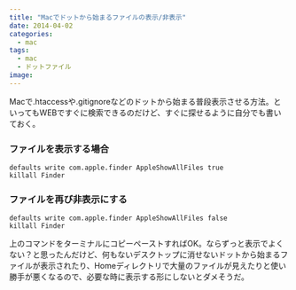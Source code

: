 ```yaml
---
title: "Macでドットから始まるファイルの表示/非表示"
date: 2014-04-02
categories:
  - mac
tags:
  - mac
  - ドットファイル
image: 
---
```

Macで.htaccessや.gitignoreなどのドットから始まる普段表示させる方法。といってもWEBですぐに検索できるのだけど、すぐに探せるように自分でも書いておく。

<!--more-->

### ファイルを表示する場合

```
defaults write com.apple.finder AppleShowAllFiles true
killall Finder
```

### ファイルを再び非表示にする

```
defaults write com.apple.finder AppleShowAllFiles false
killall Finder
```

上のコマンドをターミナルにコピーペーストすればOK。ならずっと表示でよくない？と思ったんだけど、何もないデスクトップに消せないドットから始まるファイルが表示されたり、Homeディレクトリで大量のファイルが見えたりと使い勝手が悪くなるので、必要な時に表示する形にしないとダメそうだ。
